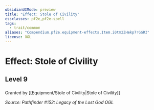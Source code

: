 ```yaml
---
obsidianUIMode: preview
title: "Effect: Stole of Civility"
cssclasses: pf2e,pf2e-spell
tags:
  - trait/common
aliases: "Compendium.pf2e.equipment-effects.Item.i0tm2ZHekp7rGGR3"
license: OGL
---
```

# Effect: Stole of Civility
## Level 9
### 






Granted by [[Equipment/Stole of Civility|Stole of Civility]]

*Source: Pathfinder #152: Legacy of the Lost God*
*OGL*